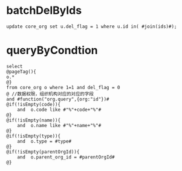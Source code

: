 batchDelByIds
===
	update core_org set u.del_flag = 1 where u.id in( #join(ids)#);

queryByCondtion
===
	select 
	@pageTag(){
	o.*
	@}
	from core_org o where 1=1 and del_flag = 0
	@ //数据权限，组织机构对应的对应的字段
	and #function("org.query",{org:"id"})# 
    @if(!isEmpty(code)){
        and  o.code like #"%"+code+"%"#
    @}
    @if(!isEmpty(name)){
        and  o.name like #"%"+name+"%"#
    @}
    @if(!isEmpty(type)){
        and  o.type = #type#
    @}
    @if(!isEmpty(parentOrgId)){
        and  o.parent_org_id = #parentOrgId#
    @}
   
  






	
	
	

